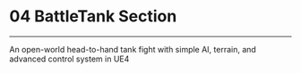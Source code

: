 # 04 BattleTank Section
****

An open-world head-to-hand tank fight with simple AI, terrain, and advanced control system in UE4

